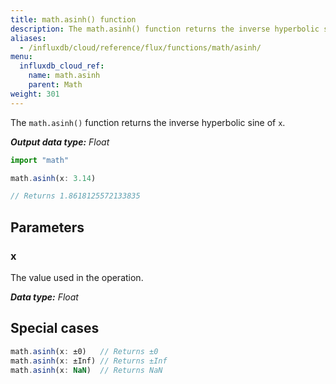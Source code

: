 ```yaml
---
title: math.asinh() function
description: The math.asinh() function returns the inverse hyperbolic sine of `x`.
aliases:
  - /influxdb/cloud/reference/flux/functions/math/asinh/
menu:
  influxdb_cloud_ref:
    name: math.asinh
    parent: Math
weight: 301
---
```


The `math.asinh()` function returns the inverse hyperbolic sine of `x`.

_**Output data type:** Float_

```js
import "math"

math.asinh(x: 3.14)

// Returns 1.8618125572133835
```

## Parameters

### x
The value used in the operation.

_**Data type:** Float_

## Special cases
```js
math.asinh(x: ±0)   // Returns ±0
math.asinh(x: ±Inf) // Returns ±Inf
math.asinh(x: NaN)  // Returns NaN
```
